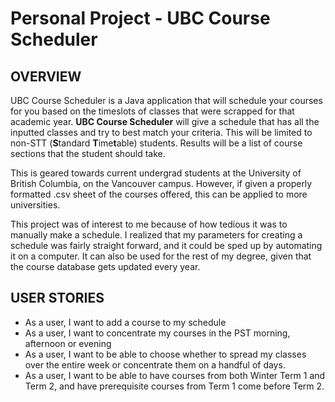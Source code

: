 # Personal Project - UBC Course Scheduler

## OVERVIEW

UBC Course Scheduler is a Java application that will schedule your courses for you based on the timeslots of classes
that were scrapped for that academic year. **UBC Course Scheduler** will give a schedule that has all the inputted 
classes and try to best match your criteria. This will be limited to non-STT (**S**tandard **T**ime**t**able) students. Results will be a list of course 
sections that the student should take.

This is geared towards current undergrad students at the University of British Columbia, on the Vancouver campus. 
However, if given a properly formatted .csv sheet of the courses offered, this can be applied to more universities.

This project was of interest to me because of how tedious it was to manually make a schedule. I realized that my 
parameters for creating a schedule was fairly straight forward, and it could be sped up by automating it on a computer.
It can also be used for the rest of my degree, given that the course database gets updated every year.


## USER STORIES
- As a user, I want to add a course to my schedule
- As a user, I want to concentrate my courses in the PST morning, afternoon or evening
- As a user, I want to be able to choose whether to spread my classes over the entire week or concentrate them on a 
handful of days.
- As a user, I want to be able to have courses from both Winter Term 1 and Term 2, and have prerequisite courses from 
Term 1 come before Term 2. 